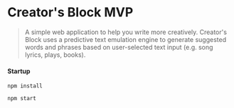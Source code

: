 

# Creator's Block MVP #

  > A simple web application to help you write more creatively. Creator's Block uses a predictive text emulation engine to generate suggested words and phrases based on user-selected text input (e.g. song lyrics, plays, books).

#### Startup

```npm install```

```npm start```